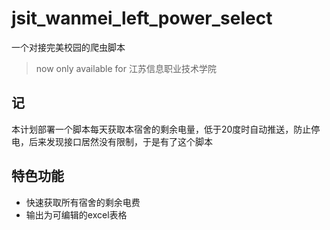 # jsit_wanmei_left_power_select
一个对接完美校园的爬虫脚本
> now only available for 江苏信息职业技术学院

## 记
本计划部署一个脚本每天获取本宿舍的剩余电量，低于20度时自动推送，防止停电，后来发现接口居然没有限制，于是有了这个脚本

## 特色功能
- 快速获取所有宿舍的剩余电费
- 输出为可编辑的excel表格